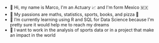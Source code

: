 - 👋 Hi, my name is Marco, I'm an Actuary 📈 and  I'm form Mexico 🇲🇽
- 👀 My passions are maths, statistics, sports, books, and pizza 🍕
- 🌱 I’m currently learning using R and SQL for Data Science because I'm pretty sure it would help me to reach my dreams
- 💞️ I want to work in the analysis of sports data or in a project that make an impact in the world

<!---
Shazam1701/Shazam1701 is a ✨ special ✨ repository because its `README.md` (this file) appears on your GitHub profile.
You can click the Preview link to take a look at your changes.
--->
